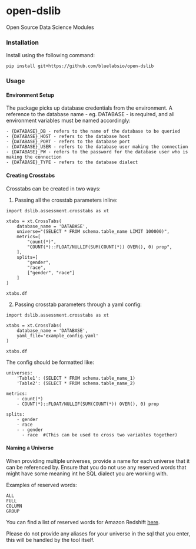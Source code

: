# open-dslib
Open Source Data Science Modules

### Installation

Install using the following command:

```
pip install git+https://github.com/bluelabsio/open-dslib
```

### Usage

#### Environment Setup

The package picks up database credentials from the environment. A reference to the database name - eg. DATABASE - is required, and all environment variables must be named accordingly:

```
- {DATABASE}_DB - refers to the name of the database to be queried
- {DATABASE}_HOST - refers to the database host
- {DATABASE}_PORT - refers to the database port
- {DATABASE}_USER - refers to the database user making the connection
- {DATABASE}_PW - refers to the password for the database user who is making the connection
- {DATABASE}_TYPE - refers to the database dialect
```

#### Creating Crosstabs

Crosstabs can be created in two ways:

1. Passing all the crosstab parameters inline:

```
import dslib.assessment.crosstabs as xt

xtabs = xt.CrossTabs(
    database_name = 'DATABASE',
    universe="(SELECT * FROM schema.table_name LIMIT 100000)",
    metrics=[
        "count(*)",
        "COUNT(*)::FLOAT/NULLIF(SUM(COUNT(*)) OVER(), 0) prop",
    ],
    splits=[
        "gender",
        "race",
        ["gender", "race"]
    ]
)

xtabs.df
```

2. Passing crosstab parameters through a yaml config:

```
import dslib.assessment.crosstabs as xt

xtabs = xt.CrossTabs(
    database_name = 'DATABASE',
    yaml_file='example_config.yaml'
)

xtabs.df
```

The config should be formatted like:

```
universes:
    'Table1': (SELECT * FROM schema.table_name_1)
    'Table2': (SELECT * FROM schema.table_name_2)
    
metrics:
    - count(*)
    - COUNT(*)::FLOAT/NULLIF(SUM(COUNT(*)) OVER(), 0) prop
    
splits:
    - gender
    - race
    - - gender
      - race  #(This can be used to cross two variables together)
```

#### Naming a Universe

When providing multiple universes, provide a name for each universe that it can be referenced by. Ensure that you do not use any reserved words that might have some meaning int he SQL dialect you are working with. 

Examples of reserved words:
```
ALL
FULL
COLUMN
GROUP
```

You can find a list of reserved words for Amazon Redshift [here](https://docs.aws.amazon.com/redshift/latest/dg/r_pg_keywords.html).

Please do not provide any aliases for your universe in the sql that you enter, this will be handled by the tool itself.

